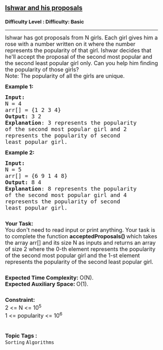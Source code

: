 <h2><a href="https://www.geeksforgeeks.org/problems/ishwar-and-his-proposals1140/1?page=11&difficulty=Basic&status=unsolved&sortBy=accuracy">Ishwar and his proposals</a></h2><h3>Difficulty Level : Difficulty: Basic</h3><hr><div class="problems_problem_content__Xm_eO"><p><span style="font-size:18px">Ishwar has got proposals from N girls. Each girl gives him a rose with a number written on it where the number represents the popularity of that&nbsp;girl. Ishwar decides that he'll accept the proposal of the second most popular and the second least popular girl only. Can you help him finding the popularity of those girls?<br>
Note: The popularity of all the girls are unique.</span></p>

<p><span style="font-size:18px"><strong>Example 1:</strong></span></p>

<pre><span style="font-size:18px"><strong>Input:</strong>
N = 4
arr[] = {1 2 3 4}
<strong>Output:</strong> 3 2
<strong>Explanation</strong>: 3 represents the popularity
of the second most popular girl and 2
represents the popularity of second
least popular girl.
</span></pre>

<p><span style="font-size:18px"><strong>Example 2:</strong></span></p>

<pre><span style="font-size:18px"><strong>Input:</strong>
N = 5
arr[] = {6 9 1 4 8}
<strong>Output:</strong> 8 4
<strong>Explanation</strong>: 8 represents the popularity
of the second most popular girl and 4
represents the popularity of second
least popular girl.</span></pre>

<p><br>
<span style="font-size:18px"><strong>Your Task:</strong><br>
You don't need to read input or print anything. Your task is to complete the function&nbsp;<strong>acceptedProposals()&nbsp;</strong>which takes the array arr[] and its size N as inputs and returns an array of size 2 where the 0-th element represents the popularity of the second most popular girl and the 1-st element represents the popularity of the second least popular girl.</span></p>

<p><br>
<span style="font-size:18px"><strong>Expected Time Complexity:&nbsp;</strong>O(N).<br>
<strong>Expected Auxiliary Space:&nbsp;</strong>O(1).</span></p>

<p><br>
<span style="font-size:18px"><strong>Constraint:</strong><br>
2 &lt;= N &lt;= 10<sup>5</sup><br>
1 &lt;= popularity &lt;= 10<sup>6</sup></span></p>
</div><br><p><span style=font-size:18px><strong>Topic Tags : </strong><br><code>Sorting</code>&nbsp;<code>Algorithms</code>&nbsp;